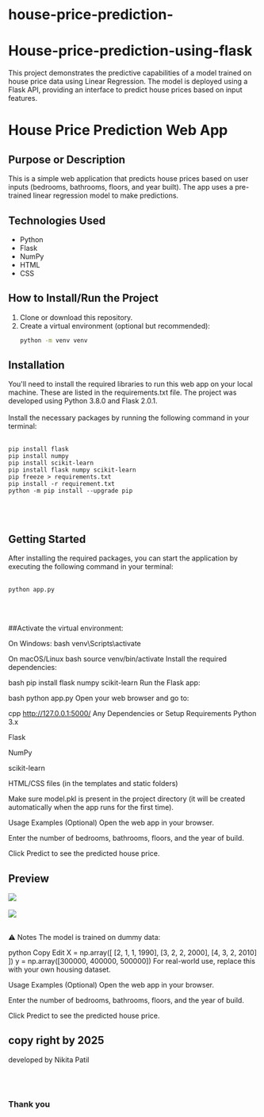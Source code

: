 # house-price-prediction-
# House-price-prediction-using-flask
This project demonstrates the predictive capabilities of a model trained on house price data using Linear Regression. The model is deployed using a Flask API, providing an interface to predict house prices based on input features.


# House Price Prediction Web App

## Purpose or Description
This is a simple web application that predicts house prices based on user inputs (bedrooms, bathrooms, floors, and year built). The app uses a pre-trained linear regression model to make predictions.

## Technologies Used
- Python
- Flask
- NumPy
- HTML
- CSS


## How to Install/Run the Project
1. Clone or download this repository.
2. Create a virtual environment (optional but recommended):
   ```bash
   python -m venv venv

## Installation

You'll need to install the required libraries to run this web app on your local machine. These are listed in the requirements.txt file. The project was developed using Python 3.8.0 and Flask 2.0.1.<br><br> Install the necessary packages by running the following command in your terminal:<br><br>

```
pip install flask
pip install numpy
pip install scikit-learn
pip install flask numpy scikit-learn
pip freeze > requirements.txt
pip install -r requirement.txt
python -m pip install --upgrade pip

```
<br>
<br>

## Getting Started

After installing the required packages, you can start the application by executing the following command in your terminal:<br><br>
```
python app.py
```
<br>
<br>

##Activate the virtual environment:

On Windows:
bash
venv\Scripts\activate

On macOS/Linux
bash
source venv/bin/activate
Install the required dependencies:

bash
pip install flask numpy scikit-learn
Run the Flask app:

bash
python app.py
Open your web browser and go to:

cpp
http://127.0.0.1:5000/
Any Dependencies or Setup Requirements
Python 3.x

Flask

NumPy

scikit-learn

HTML/CSS files (in the templates and static folders)

Make sure model.pkl is present in the project directory (it will be created automatically when the app runs for the first time).

Usage Examples (Optional)
Open the web app in your browser.

Enter the number of bedrooms, bathrooms, floors, and the year of build.

Click Predict to see the predicted house price.

## Preview
<img src='https://github.com/nikitapatil0406/house-price-prediction-/blob/main/form.png'></img>
<br>
<br>
<img src='https://github.com/nikitapatil0406/house-price-prediction-/blob/main/price%20prediction.png'></img>
<br>
<br>

⚠️ Notes
The model is trained on dummy data:

python
Copy
Edit
X = np.array([
    [2, 1, 1, 1990],
    [3, 2, 2, 2000],
    [4, 3, 2, 2010]
])
y = np.array([300000, 400000, 500000])
For real-world use, replace this with your own housing dataset.

Usage Examples (Optional)
Open the web app in your browser.

Enter the number of bedrooms, bathrooms, floors, and the year of build.

Click Predict to see the predicted house price.

## copy right by 2025
developed by Nikita Patil

<br>
<br>

### Thank you
